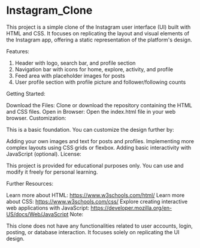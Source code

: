 # Instagram_Clone

This project is a simple clone of the Instagram user interface (UI) built with HTML and CSS. It focuses on replicating the layout and visual elements of the Instagram app, offering a static representation of the platform's design.

Features:

1. Header with logo, search bar, and profile section
2. Navigation bar with icons for home, explore, activity, and profile
3. Feed area with placeholder images for posts
4. User profile section with profile picture and follower/following counts
   
Getting Started:

Download the Files:
Clone or download the repository containing the HTML and CSS files.
Open in Browser:
Open the index.html file in your web browser.
Customization:

This is a basic foundation. You can customize the design further by:

Adding your own images and text for posts and profiles.
Implementing more complex layouts using CSS grids or flexbox.
Adding basic interactivity with JavaScript (optional).
License:

This project is provided for educational purposes only. You can use and modify it freely for personal learning.

Further Resources:

Learn more about HTML: https://www.w3schools.com/html/
Learn more about CSS: https://www.w3schools.com/css/
Explore creating interactive web applications with JavaScript: https://developer.mozilla.org/en-US/docs/Web/JavaScript
Note:

This clone does not have any functionalities related to user accounts, login, posting, or database interaction. It focuses solely on replicating the UI design.

